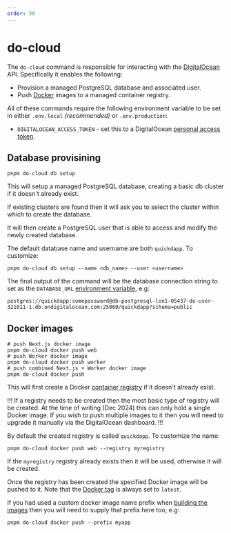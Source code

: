 ```yaml
---
order: 50
---
```


# do-cloud

The `do-cloud` command is responsible for interacting with the [DigitalOcean](https://www.digitalocean.com/) API. Specifically it enables the following:

* Provision a managed PostgreSQL database and associated user.
* Push [Docker](../deployment/docker.md) images to a managed container registry.

All of these commands require the following environment variable to be set in either `.env.local` _(recommended)_ or `.env.production`:

* `DIGITALOCEAN_ACCESS_TOKEN` - set this to a DigitalOcean [personal access token](https://docs.digitalocean.com/reference/api/create-personal-access-token/).

## Database provisining

```shell
pnpm do-cloud db setup
```

This will setup a managed PostgreSQL database, creating a basic db cluster if it doesn't already exist.

If existing clusters are found then it will ask you to select the cluster within which to create the database.

It will then create a PostgreSQL user that is able to access and modify the newly created database.

The default database name and username are both `quickdapp`. To customize:

```shell
pnpm do-cloud db setup --name <db_name> --user <username>
```

The final output of the command will be the database connection string to set as the `DATABASE_URL` [environment variable](../environment-variables.md), e.g:

```
postgres://quickdapp:somepassword@db-postgresql-lon1-05437-do-user-321011-1.db.ondigitalocean.com:25060/quickdapp?schema=public
```

## Docker images

```shell
# push Next.js docker image
pnpm do-cloud docker push web
# push Worker docker image
pnpm do-cloud docker push worker
# push combined Next.js + Worker docker image
pnpm do-cloud docker push
```

This will first create a Docker [container registry](https://docs.digitalocean.com/products/container-registry/) if it doesn't already exist. 

!!!
If a registry needs to be created then the most basic type of registry will be created. At the time of writing (Dec 2024) this can only hold a single Docker image. If you wish to push multiple images to it then you will need to upgrade it manually via the DigitalOcean dashboard.
!!!

By default the created registry is called `quickdapp`. To customize the name:

```shell
pnpm do-cloud docker push web --registry myregistry
```

If the `myregistry` registry already exists then it will be used, otherwise it will be created.

Once the registry has been created the specified Docker image will be pushed to it. Note that the [Docker tag](https://docs.docker.com/engine/reference/commandline/tag/) is always set to `latest`.

If you had used a custom docker image name prefix when [building the images](./docker.md) then you will need to supply that prefix here too, e.g:

```shell
pnpm do-cloud docker push --prefix myapp
```